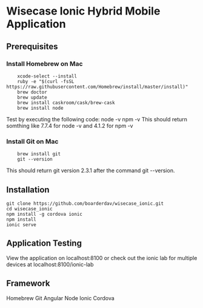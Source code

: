 # Wisecase Ionic Hybrid Mobile Application
## Prerequisites
### Install Homebrew on Mac
        xcode-select --install
        ruby -e "$(curl -fsSL https://raw.githubusercontent.com/Homebrew/install/master/install)"
        brew doctor
        brew update
        brew install caskroom/cask/brew-cask
        brew install node

Test by executing the following code:
        node -v
        npm -v
This should return somthing like 7.7.4 for node -v and 4.1.2 for npm -v

### Install Git on Mac
        brew install git
        git --version

This should return git version 2.3.1 after the command git --version.

## Installation
	git clone https://github.com/boarderdav/wisecase_ionic.git
	cd wisecase_ionic
	npm install -g cordova ionic
	npm install 
	ionic serve

## Application Testing
View the application on localhost:8100 or check out the ionic lab for multiple devices at localhost:8100/ionic-lab

## Framework
Homebrew
Git
Angular
Node
Ionic
Cordova



